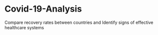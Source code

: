 # Covid-19-Analysis
 Compare recovery rates between countries and Identify signs of effective healthcare systems
